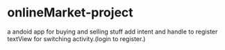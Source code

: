 # onlineMarket-project
a andoid app for buying and selling stuff
add intent and handle to register textView for switching activity.(login to register.)
